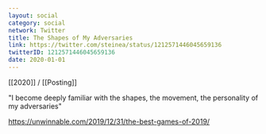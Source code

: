 ```yaml
---
layout: social
category: social
network: Twitter
title: The Shapes of My Adversaries
link: https://twitter.com/steinea/status/1212571446045659136
twitterID: 1212571446045659136
date: 2020-01-01
---
```


[[2020]] / [[Posting]]

"I become deeply familiar with the shapes, the movement, the personality of my adversaries"

<https://unwinnable.com/2019/12/31/the-best-games-of-2019/>
